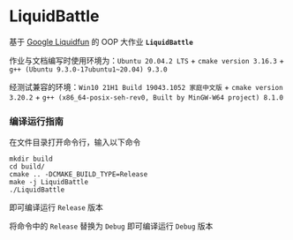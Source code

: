 # LiquidBattle

基于 [Google Liquidfun](https://github.com/google/liquidfun) 的 OOP 大作业 **`LiquidBattle`**

作业与文档编写时使用环境为：`Ubuntu 20.04.2 LTS` + `cmake version 3.16.3` + `g++ (Ubuntu 9.3.0-17ubuntu1~20.04) 9.3.0`

经测试兼容的环境：`Win10 21H1 Build 19043.1052 家庭中文版` + `cmake version 3.20.2` + `g++ (x86_64-posix-seh-rev0, Built by MinGW-W64 project) 8.1.0`

### 编译运行指南

在文件目录打开命令行，输入以下命令
```
mkdir build
cd build/
cmake .. -DCMAKE_BUILD_TYPE=Release
make -j LiquidBattle
./LiquidBattle
```
即可编译运行 `Release` 版本

将命令中的 `Release` 替换为 `Debug` 即可编译运行 `Debug` 版本
